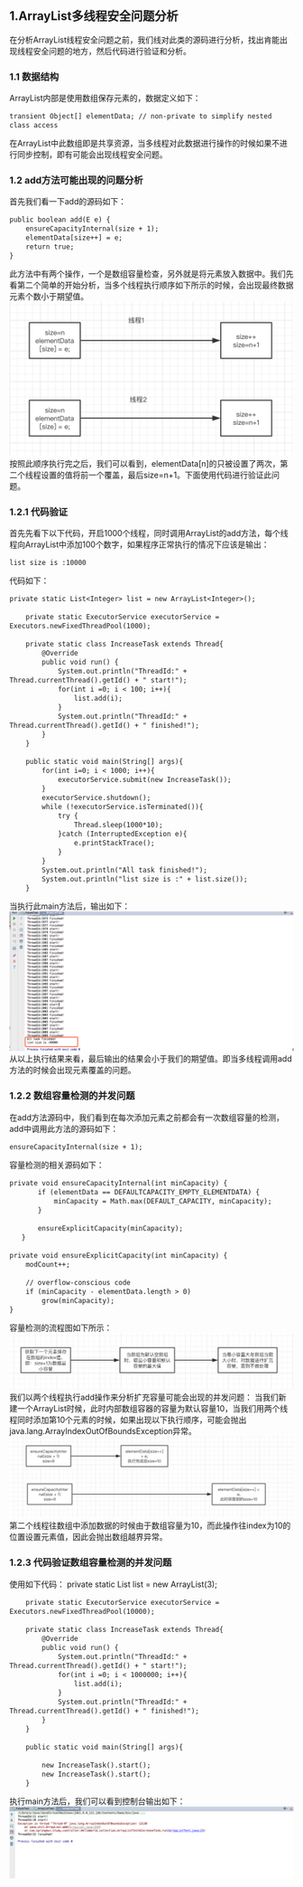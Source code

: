 ## 1.ArrayList多线程安全问题分析
在分析ArrayList线程安全问题之前，我们线对此类的源码进行分析，找出肯能出现线程安全问题的地方，然后代码进行验证和分析。
### 1.1 数据结构
ArrayList内部是使用数组保存元素的，数据定义如下：  

    transient Object[] elementData; // non-private to simplify nested class access
在ArrayList中此数组即是共享资源，当多线程对此数据进行操作的时候如果不进行同步控制，即有可能会出现线程安全问题。
### 1.2 add方法可能出现的问题分析
首先我们看一下add的源码如下：

    public boolean add(E e) {
        ensureCapacityInternal(size + 1);
        elementData[size++] = e;
        return true;
    }
此方法中有两个操作，一个是数组容量检查，另外就是将元素放入数据中。我们先看第二个简单的开始分析，当多个线程执行顺序如下所示的时候，会出现最终数据元素个数小于期望值。
![](https://github.com/VitasYuan/Blog/blob/master/pictures/concurrent-1-6.png)
按照此顺序执行完之后，我们可以看到，elementData[n]的只被设置了两次，第二个线程设置的值将前一个覆盖，最后size=n+1。下面使用代码进行验证此问题。
### 1.2.1 代码验证
首先先看下以下代码，开启1000个线程，同时调用ArrayList的add方法，每个线程向ArrayList中添加100个数字，如果程序正常执行的情况下应该是输出：

    list size is :10000  

代码如下：

    private static List<Integer> list = new ArrayList<Integer>();

        private static ExecutorService executorService = Executors.newFixedThreadPool(1000);

        private static class IncreaseTask extends Thread{
            @Override
            public void run() {
                System.out.println("ThreadId:" + Thread.currentThread().getId() + " start!");
                for(int i =0; i < 100; i++){
                    list.add(i);
                }
                System.out.println("ThreadId:" + Thread.currentThread().getId() + " finished!");
            }
        }

        public static void main(String[] args){
            for(int i=0; i < 1000; i++){
                executorService.submit(new IncreaseTask());
            }
            executorService.shutdown();
            while (!executorService.isTerminated()){
                try {
                    Thread.sleep(1000*10);
                }catch (InterruptedException e){
                    e.printStackTrace();
                }
            }
            System.out.println("All task finished!");
            System.out.println("list size is :" + list.size());
        }
当执行此main方法后，输出如下：
![](https://github.com/VitasYuan/Blog/blob/master/pictures/concurrent-1-5.png)
从以上执行结果来看，最后输出的结果会小于我们的期望值。即当多线程调用add方法的时候会出现元素覆盖的问题。
### 1.2.2 数组容量检测的并发问题
在add方法源码中，我们看到在每次添加元素之前都会有一次数组容量的检测，add中调用此方法的源码如下：

    ensureCapacityInternal(size + 1);

容量检测的相关源码如下：

    private void ensureCapacityInternal(int minCapacity) {
           if (elementData == DEFAULTCAPACITY_EMPTY_ELEMENTDATA) {
               minCapacity = Math.max(DEFAULT_CAPACITY, minCapacity);
           }

           ensureExplicitCapacity(minCapacity);
       }

    private void ensureExplicitCapacity(int minCapacity) {
        modCount++;

        // overflow-conscious code
        if (minCapacity - elementData.length > 0)
            grow(minCapacity);
    }
容量检测的流程图如下所示：
![](https://github.com/VitasYuan/Blog/blob/master/pictures/concurrent-1-7.png)
我们以两个线程执行add操作来分析扩充容量可能会出现的并发问题：
当我们新建一个ArrayList时候，此时内部数组容器的容量为默认容量10，当我们用两个线程同时添加第10个元素的时候，如果出现以下执行顺序，可能会抛出java.lang.ArrayIndexOutOfBoundsException异常。
![](https://github.com/VitasYuan/Blog/blob/master/pictures/concurrent-1-8.png)
第二个线程往数组中添加数据的时候由于数组容量为10，而此操作往index为10的位置设置元素值，因此会抛出数组越界异常。
### 1.2.3 代码验证数组容量检测的并发问题
使用如下代码：
    private static List<Integer> list = new ArrayList<Integer>(3);

        private static ExecutorService executorService = Executors.newFixedThreadPool(10000);

        private static class IncreaseTask extends Thread{
            @Override
            public void run() {
                System.out.println("ThreadId:" + Thread.currentThread().getId() + " start!");
                for(int i =0; i < 1000000; i++){
                    list.add(i);
                }
                System.out.println("ThreadId:" + Thread.currentThread().getId() + " finished!");
            }
        }

        public static void main(String[] args){

            new IncreaseTask().start();
            new IncreaseTask().start();
        }
执行main方法后，我们可以看到控制台输出如下：
![](https://github.com/VitasYuan/Blog/blob/master/pictures/concurrent-1-9.png)
